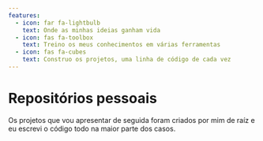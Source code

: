 ```yaml
---
features:
  - icon: far fa-lightbulb
    text: Onde as minhas ideias ganham vida
  - icon: fas fa-toolbox
    text: Treino os meus conhecimentos em várias ferramentas
  - icon: fas fa-cubes
    text: Construo os projetos, uma linha de código de cada vez
---
```


# Repositórios pessoais

Os projetos que vou apresentar de seguida foram criados por mim de raíz e eu escrevi o código todo na maior parte dos casos.
